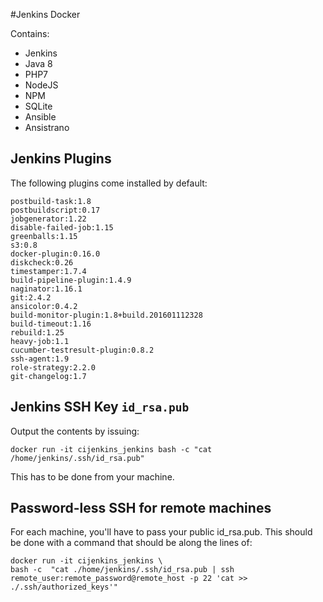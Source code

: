 #Jenkins Docker 

Contains:

- Jenkins
- Java 8
- PHP7
- NodeJS
- NPM
- SQLite
- Ansible
- Ansistrano

## Jenkins Plugins

The following plugins come installed by default: 

```
postbuild-task:1.8
postbuildscript:0.17
jobgenerator:1.22
disable-failed-job:1.15
greenballs:1.15
s3:0.8
docker-plugin:0.16.0
diskcheck:0.26
timestamper:1.7.4
build-pipeline-plugin:1.4.9
naginator:1.16.1
git:2.4.2
ansicolor:0.4.2
build-monitor-plugin:1.8+build.201601112328
build-timeout:1.16
rebuild:1.25
heavy-job:1.1
cucumber-testresult-plugin:0.8.2
ssh-agent:1.9
role-strategy:2.2.0
git-changelog:1.7
```


## Jenkins SSH Key `id_rsa.pub`


Output the contents by issuing: 

```
docker run -it cijenkins_jenkins bash -c "cat /home/jenkins/.ssh/id_rsa.pub" 
```
This has to be done from your machine. 

## Password-less SSH for remote machines

For each machine, you'll have to pass your public id_rsa.pub. This should be done with a command that should be along the lines of:

```
docker run -it cijenkins_jenkins \ 
bash -c  "cat ./home/jenkins/.ssh/id_rsa.pub | ssh remote_user:remote_password@remote_host -p 22 'cat >> ./.ssh/authorized_keys'"
```
